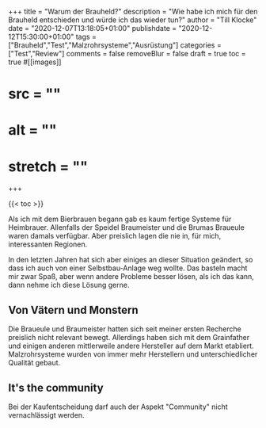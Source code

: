 +++
title = "Warum der Brauheld?"
description = "Wie habe ich mich für den Brauheld entschieden und würde ich das wieder tun?"
author = "Till Klocke"
date = "2020-12-07T13:18:05+01:00"
publishdate = "2020-12-12T15:30:00+01:00"
tags = ["Brauheld","Test","Malzrohrsysteme","Ausrüstung"]
categories = ["Test","Review"]
comments = false
removeBlur = false
draft = true
toc = true
#[[images]]
#  src = ""
#  alt = ""
#  stretch = ""
+++

{{< toc >}}

Als ich mit dem Bierbrauen begann gab es kaum fertige Systeme für Heimbrauer. Allenfalls
der Speidel Braumeister und die Brumas Braueule waren damals verfügbar. Aber preislich lagen
die nie in, für mich, interessanten Regionen.

In den letzten Jahren hat sich aber einiges an dieser Situation geändert, so dass ich auch von
einer Selbstbau-Anlage weg wollte.  Das basteln macht mir zwar Spaß, aber wenn andere Probleme
besser lösen, als ich das kann, dann nehme ich diese Lösung gerne.

## Von Vätern und Monstern

Die Braueule und Braumeister hatten sich seit meiner ersten Recherche preislich nicht relevant bewegt.
Allerdings haben sich mit dem Grainfather und einigen anderen mittlerweile andere Hersteller auf dem
Markt etabliert. Malzrohrsysteme wurden von immer mehr Herstellern und unterschiedlicher Qualität
gebaut.

## It's the community

Bei der Kaufentscheidung darf auch der Aspekt "Community" nicht vernachlässigt werden.
